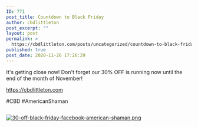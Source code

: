 ```yaml
---
ID: 771
post_title: Countdown to Black Friday
author: cbdlittleton
post_excerpt: ""
layout: post
permalink: >
  https://cbdlittleton.com/posts/uncategorized/countdown-to-black-friday/
published: true
post_date: 2020-11-26 17:26:29
---
```

It's getting close now! Don't forget our 30% OFF is running now&nbsp;until the end of the month of November!

<a href="https://cbdlittleton.com">https://cbdlittleton.com</a>

#CBD #AmericanShaman

<img src="">

<a title="30-off-black-friday-facebook-american-shaman.png" href="https://snd-videos.s3.amazonaws.com/288012/1606436654457.png"><img title="30-off-black-friday-facebook-american-shaman.png" src="https://snd-videos.s3.amazonaws.com/288012/1606436654457.png" alt="30-off-black-friday-facebook-american-shaman.png"></a>